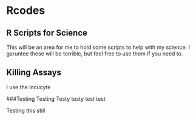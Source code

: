 # Rcodes
## R Scripts for Science

This will be an area for me to hold some scripts to help with my science.  I garuntee these will be terrible, but feel free to use them if you need to.

## Killing Assays
I use the incucyte

###Testing Testing
Testy testy test test


Testing this still
